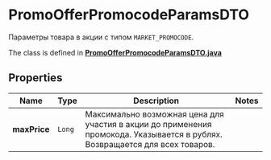 

# PromoOfferPromocodeParamsDTO

Параметры товара в акции с типом `MARKET_PROMOCODE`.

The class is defined in **[PromoOfferPromocodeParamsDTO.java](../../src/main/java/org/openapitools/model/PromoOfferPromocodeParamsDTO.java)**

## Properties

Name | Type | Description | Notes
------------ | ------------- | ------------- | -------------
**maxPrice** | `Long` | Максимально возможная цена для участия в акции до применения промокода.  Указывается в рублях.  Возвращается для всех товаров.  | 



